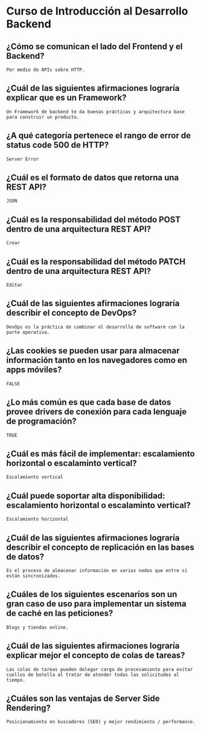 # Curso de Introducción al Desarrollo Backend

## ¿Cómo se comunican el lado del Frontend y el Backend?
    Por medio de APIs sobre HTTP.
## ¿Cuál de las siguientes afirmaciones lograría explicar que es un Framework?
    Un Framework de backend te da buenas prácticas y arquitectura base para construir un producto.
## ¿A qué categoría pertenece el rango de error de status code 500 de HTTP?
    Server Error
## ¿Cuál es el formato de datos que retorna una REST API?
    JSON
## ¿Cuál es la responsabilidad del método POST dentro de una arquitectura  REST API?
    Crear
## ¿Cuál es la responsabilidad del método PATCH dentro de una arquitectura REST API?
    Editar
## ¿Cuál de las siguientes afirmaciones lograría describir el concepto de DevOps?
    DevOps es la práctica de combinar el desarrollo de software con la parte operativa.
## ¿Las cookies se pueden usar para almacenar información tanto en los navegadores como en apps móviles?
    FALSE
## ¿Lo más común es que cada base de datos provee drivers de conexión para cada lenguaje de programación?
    TRUE
## ¿Cuál es más fácil de implementar: escalamiento horizontal o escalaminto vertical?
    Escalamiento vertical
## ¿Cuál puede soportar alta disponibilidad: escalamiento horizontal o escalaminto vertical?
    Escalamiento horizontal
## ¿Cuál de las siguientes afirmaciones lograría describir el concepto de replicación en las bases de datos?
    Es el proceso de almacenar información en varios nodos que entre sí están sincronizados.
## ¿Cuáles de los siguientes escenarios son un gran caso de uso para implementar un sistema de caché en las peticiones?
    Blogs y tiendas online.
## ¿Cuál de las siguientes afirmaciones lograría explicar mejor el concepto de colas de tareas?
    Las colas de tareas pueden delegar carga de procesamiento para evitar cuellos de botella al tratar de atender todas las solicitudes al tiempo.
## ¿Cuáles son las ventajas de Server Side Rendering?
    Posicionamiento en buscadores (SEO) y mejor rendimiento / performance.
